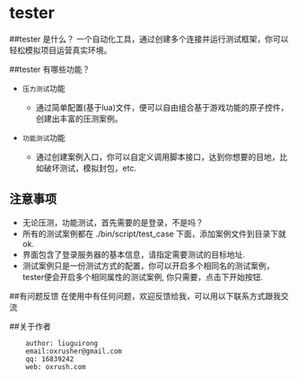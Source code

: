 ﻿# tester #

##tester 是什么？
一个自动化工具，通过创建多个连接并运行测试框架，你可以轻松模拟项目运营真实环境。


##tester 有哪些功能？

* `压力测试`功能
    *  通过简单配置(基于lua)文件，便可以自由组合基于游戏功能的原子控件，创建出丰富的压测案例。

* `功能测试`功能
    *  通过创建案例入口，你可以自定义调用脚本接口，达到你想要的目地，比如破坏测试，模拟封包，etc.
    
## 注意事项

* 无论压测，功能测试，首先需要的是登录，不是吗？ 
* 所有的测试案例都在 ./bin/script/test_case 下面，添加案例文件到目录下就ok.
* 界面包含了登录服务器的基本信息，请指定需要测试的目标地址.
* 测试案例只是一份测试方式的配置，你可以开启多个相同名的测试案例，tester便会开启多个相同属性的测试案例, 你只需要，点击下开始按钮.

##有问题反馈
在使用中有任何问题，欢迎反馈给我，可以用以下联系方式跟我交流


##关于作者

```
    author: liuguirong
    email:oxrusher@gmail.com
    qq: 16839242
    web: oxrush.com
```
